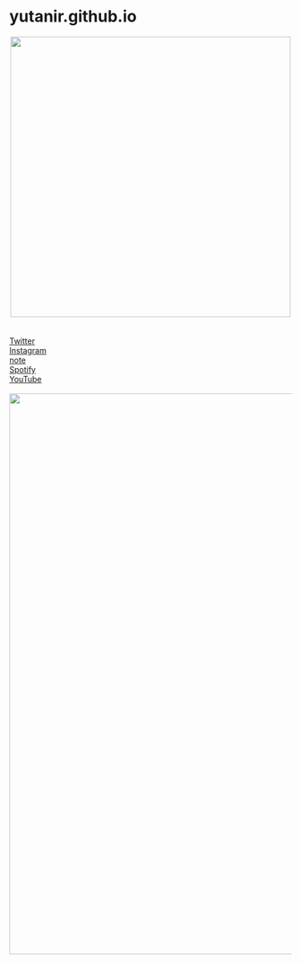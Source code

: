# yutanir.github.io
<center>
<img width=500 src="https://github.com/yutanir/yutanir.github.io/assets/26860745/79dadc3d-80e6-4cc3-acca-7ef8ec510aca">
</center>
<br><br>
<a href="https://twitter.com/yutanir0414">Twitter </a>   <br>
<a href="https://www.instagram.com/yutanir">Instagram</a>  <br>
<a href="https://note.com/yutanir">note</a> <br>
<a href="https://open.spotify.com/user/w0b6dyh9i5lyg2imkvuwnf0za">Spotify</a> <br>
<a href="https://youtube.com/@yutanir">YouTube</a> <br>
<br>
<center>
<img width= 1000 src="https://github.com/yutanir/yutanir.github.io/assets/26860745/520cb63d-bf41-41cf-ae80-12f2ee988a82">
</center>
